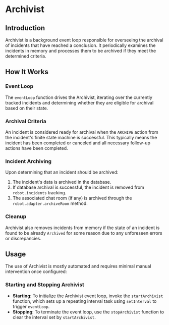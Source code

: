 # Archivist

## Introduction

Archivist is a background event loop responsible for overseeing the archival of incidents that have reached a conclusion. It periodically examines the incidents in memory and processes them to be archived if they meet the determined criteria.

## How It Works

### Event Loop
The `eventLoop` function drives the Archivist, iterating over the currently tracked incidents and determining whether they are eligible for archival based on their state.

### Archival Criteria
An incident is considered ready for archival when the `ARCHIVE` action from the incident's finite state machine is successful. This typically means the incident has been completed or canceled and all necessary follow-up actions have been completed.

### Incident Archiving
Upon determining that an incident should be archived:

1. The incident's data is archived in the database.
2. If database archival is successful, the incident is removed from `robot.incidents` tracking.
3. The associated chat room (if any) is archived through the `robot.adapter.archiveRoom` method.

### Cleanup

Archivist also removes incidents from memory if the state of an incident is found to be already `Archived` for some reason due to any unforeseen errors or discrepancies.

## Usage
The use of Archivist is mostly automated and requires minimal manual intervention once configured:

### Starting and Stopping Archivist
- **Starting**: To initialize the Archivist event loop, invoke the `startArchivist` function, which sets up a repeating interval task using `setInterval` to trigger `eventLoop`.
- **Stopping**: To terminate the event loop, use the `stopArchivist` function to clear the interval set by `startArchivist`.
